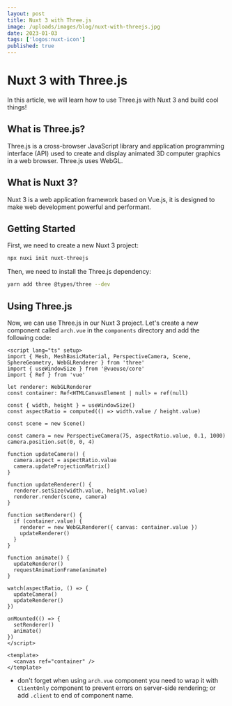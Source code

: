 ```yaml
---
layout: post
title: Nuxt 3 with Three.js
image: /uploads/images/blog/nuxt-with-threejs.jpg
date: 2023-01-03
tags: ['logos:nuxt-icon']
published: true
---
```


# Nuxt 3 with Three.js

In this article, we will learn how to use Three.js with Nuxt 3 and build cool things!

## What is Three.js?

Three.js is a cross-browser JavaScript library and application programming interface (API) used to create and display animated 3D computer graphics in a web browser. Three.js uses WebGL.

## What is Nuxt 3?

Nuxt 3 is a web application framework based on Vue.js, it is designed to make web development powerful and performant.

## Getting Started

First, we need to create a new Nuxt 3 project:

```bash [terminal]
npx nuxi init nuxt-threejs
```

Then, we need to install the Three.js dependency:

```bash [terminal]
yarn add three @types/three --dev
```

## Using Three.js

Now, we can use Three.js in our Nuxt 3 project. Let's create a new component called `arch.vue` in the `components` directory and add the following code:

```vue [arch.vue]
<script lang="ts" setup>
import { Mesh, MeshBasicMaterial, PerspectiveCamera, Scene, SphereGeometry, WebGLRenderer } from 'three'
import { useWindowSize } from '@vueuse/core'
import { Ref } from 'vue'

let renderer: WebGLRenderer
const container: Ref<HTMLCanvasElement | null> = ref(null)

const { width, height } = useWindowSize()
const aspectRatio = computed(() => width.value / height.value)

const scene = new Scene()

const camera = new PerspectiveCamera(75, aspectRatio.value, 0.1, 1000)
camera.position.set(0, 0, 4)

function updateCamera() {
  camera.aspect = aspectRatio.value
  camera.updateProjectionMatrix()
}

function updateRenderer() {
  renderer.setSize(width.value, height.value)
  renderer.render(scene, camera)
}

function setRenderer() {
  if (container.value) {
    renderer = new WebGLRenderer({ canvas: container.value })
    updateRenderer()
  }
}

function animate() {
  updateRenderer()
  requestAnimationFrame(animate)
}

watch(aspectRatio, () => {
  updateCamera()
  updateRenderer()
})

onMounted(() => {
  setRenderer()
  animate()
})
</script>

<template>
  <canvas ref="container" />
</template>
```

- don't forget when using `arch.vue` component you need to wrap it with `ClientOnly` component to prevent errors on server-side rendering; or add `.client` to end of component name.
